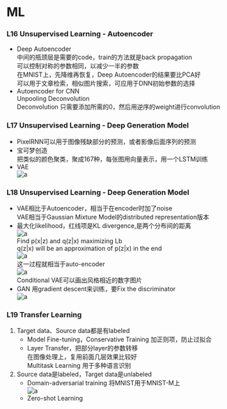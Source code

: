 # ML  
### L16 Unsupervised Learning - Autoencoder  
- Deep Autoencoder  
中间的瓶颈层是需要的code，train的方法就是back propagation  
可以控制对称的参数相同，以减少一半的参数  
在MNIST上，先降维再恢复，Deep Autoencoder的结果要比PCA好  
可以用于文章检索，相似图片搜索，可应用于DNN初始参数的选择  
- Autoencoder for CNN  
Unpooling Deconvolution  
Deconvolution 只需要添加所需的0，然后用逆序的weight进行convolution  

### L17 Unsupervised Learning - Deep Generation Model  
- PixelRNN可以用于图像残缺部分的预测，或者影像后面序列的预测  
- 宝可梦创造  
把类似的颜色聚类，聚成167种，每张图用向量表示，用一个LSTM训练  
- VAE  
![a](http://or2urvelu.bkt.clouddn.com/L17-1.png)  

### L18 Unsupervised Learning - Deep Generation Model  
- VAE相比于Autoencoder，相当于在encoder时加了noise  
VAE相当于Gaussian Mixture Model的distributed representation版本  
- 最大化likelihood，红线项是KL divergence,是两个分布间的距离  
![a](http://or2urvelu.bkt.clouddn.com/L18-1.png)  
Find p(x|z) and q(z|x) maximizing Lb  
q(z|x) will be an approximation of p(z|x) in the end  
![a](http://or2urvelu.bkt.clouddn.com/L18-2.png)  
这一过程就相当于auto-encoder  
![a](http://or2urvelu.bkt.clouddn.com/L18-3.png)  
Conditional VAE可以画出风格相近的数字图片  
- GAN  用gradient descent来训练，要Fix the discriminator  
![a](http://or2urvelu.bkt.clouddn.com/L18-4.png)  

### L19 Transfer Learning  
1. Target data、Source data都是有labeled
    - Model Fine-tuning，Conservative Training 加正则项，防止过拟合  
    - Layer Transfer，把部分layer的参数转移  
    在图像处理上，复用前面几层效果比较好  
    Multitask Learning 用于多种语言识别  
2. Source data是labeled，Target data是unlabeled  
    - Domain-adversarial training  将MNIST用于MNIST-M上  
    ![a](http://or2urvelu.bkt.clouddn.com/L19-1.png)  
    - Zero-shot Learning











